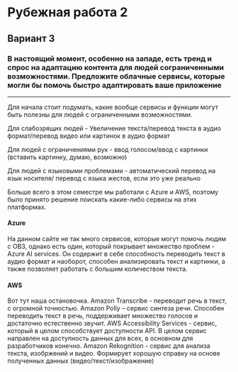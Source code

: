 # Рубежная работа 2
## Вариант 3

### В настоящий момент, особенно на западе, есть тренд и спрос на адаптацию контента для людей сограниченными возможностями. Предложите облачные сервисы, которые могли бы помочь быстро адаптировать ваше приложение
----

Для начала стоит подумать, какие вообще сервисы и функции могут быть полезны для людей с ограниченными возможностями. 

Для слабозрящих людей - Увеличение текста/перевод текста в аудио формат/перевод видео или картинок в аудио формат

Для людей с ограничениями рук - ввод голосом/ввод с картинки (вставить картинку, думаю, возможно)

Для людей с языковыми проблемами - автоматический перевод на язык носителя/ перевод с языка жестов, если это уже реально

Больше всего в этом семестре мы работали с Azure и AWS, поэтому было принято решение поискать какие-либо сервисы на этих платформах.

#### Azure

На данном сайте не так много сервисов, которые могут помочь людям с ОВЗ, однако есть один, который покрывает множество проблем - Azure AI services. Он содержит в себе способность переводить текст в аудио формат и наоборот, способен анализировать текст и картинки, а также позволяет работать с большим количеством текста.

#### AWS

Вот тут наша остановочка. Amazon Transcribe - переводит речь в текст, с огромной точностью. Amazon Polly – сервис синтеза речи. Способен переводить текст в речь, поддерживает множество голосов и достаточно естественно звучит. AWS Accessibility Services - сервис, который в целом способствует доступности API. В целом сервис направлен на доступность данных для всех, в основном для разработчиков конечно. Amazon Rekognition - сервис для анализа текста, изобржений и видео. Формирует хорошую справку на основе полученных данных (видео/текст/изображение)
